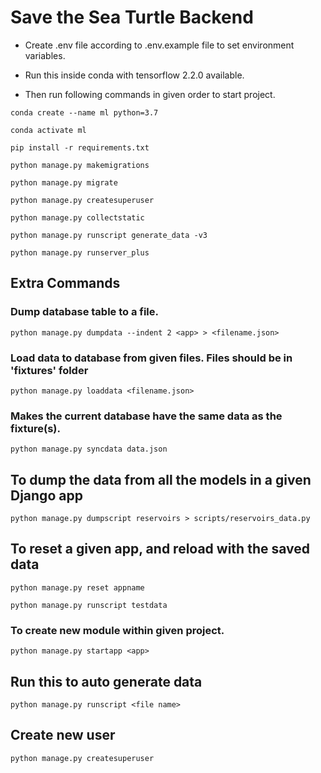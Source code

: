 # Save the Sea Turtle Backend

- Create .env file according to .env.example file to set environment variables.

- Run this inside conda with tensorflow 2.2.0 available.

- Then run following commands in given order to start project.

```
conda create --name ml python=3.7
```

```
conda activate ml
```

```
pip install -r requirements.txt
```

```
python manage.py makemigrations
```

```
python manage.py migrate
```

```
python manage.py createsuperuser
```

```
python manage.py collectstatic
```

```
python manage.py runscript generate_data -v3
```

```
python manage.py runserver_plus
```

## Extra Commands

### Dump database table to a file.

```
python manage.py dumpdata --indent 2 <app> > <filename.json>
```

### Load data to database from given files. Files should be in 'fixtures' folder

```
python manage.py loaddata <filename.json>
```

### Makes the current database have the same data as the fixture(s).

```
python manage.py syncdata data.json
```

## To dump the data from all the models in a given Django app

```
python manage.py dumpscript reservoirs > scripts/reservoirs_data.py
```

## To reset a given app, and reload with the saved data

```
python manage.py reset appname
```

```
python manage.py runscript testdata
```

### To create new module within given project.

```
python manage.py startapp <app>
```

## Run this to auto generate data

```
python manage.py runscript <file name>
```

## Create new user

```
python manage.py createsuperuser
```
